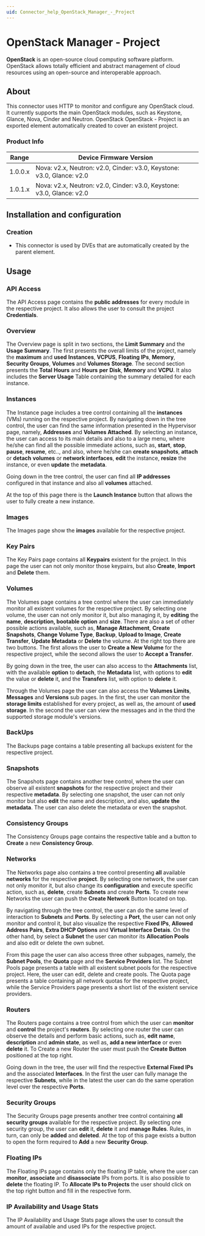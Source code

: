 ```yaml
---
uid: Connector_help_OpenStack_Manager_-_Project
---
```


# OpenStack Manager - Project

**OpenStack** is an open-source cloud computing software platform. OpenStack allows totally efficient and abstract management of cloud resources using an open-source and interoperable approach.

## About

This connector uses HTTP to monitor and configure any OpenStack cloud. It currently supports the main OpenStack modules, such as Keystone, Glance, Nova, Cinder and Neutron. OpenStack OpenStack - Project is an exported element automatically created to cover an existent project.

### Product Info

| **Range** | **Device Firmware Version**                                           |
|------------------|-----------------------------------------------------------------------|
| 1.0.0.x          | Nova: v2.x, Neutron: v2.0, Cinder: v3.0, Keystone: v3.0, Glance: v2.0 |
| 1.0.1.x          | Nova: v2.x, Neutron: v2.0, Cinder: v3.0, Keystone: v3.0, Glance: v2.0 |

## Installation and configuration

### Creation

- This connector is used by DVEs that are automatically created by the parent element.

## Usage

### API Access

The API Access page contains the **public addresses** for every module in the respective project. It also allows the user to consult the project **Credentials**.

### Overview

The Overview page is split in two sections, the **Limit Summary** and the **Usage Summary**. The first presents the overall limits of the project, namely the **maximum** and **used** **Instances**, **VCPUS**, **Floating IPs**, **Memory**, **Security** **Groups**, **Volumes** and **Volumes** **Storage**. The second section presents the **Total** **Hours** and **Hours** **per** **Disk**, **Memory** and **VCPU**. It also includes the **Server Usage** Table containing the summary detailed for each instance.

### Instances

The Instance page includes a tree control containing all the **instances** (VMs) running on the respective project. By navigating down in the tree control, the user can find the same information presented in the Hypervisor page, namely, **Addresses** and **Volumes Attached**. By selecting an instance, the user can access to its main details and also to a large menu, where he/she can find all the possible immediate actions, such as, **start**, **stop**, **pause**, **resume**, etc.., and also, where he/she can **create snapshots**, **attach** or **detach** **volumes** or **network interfaces**, **edit** the instance, **resize** the instance, or even **update** the **metadata**.

Going down in the tree control, the user can find all **IP addresses** configured in that instance and also all **volumes** attached.

At the top of this page there is the **Launch Instance** button that allows the user to fully create a new instance.

### Images

The Images page show the **images** available for the respective project.

### Key Pairs

The Key Pairs page contains all **Keypairs** existent for the project. In this page the user can not only monitor those keypairs, but also **Create**, **Import** and **Delete** them.

### Volumes

The Volumes page contains a tree control where the user can immediately monitor all existent volumes for the respective project. By selecting one volume, the user can not only monitor it, but also managing it, by **editing** the **name**, **description, bootable option** and **size**. There are also a set of other possible actions available, such as, **Manage Attachment**, **Create Snapshots**, **Change Volume Type**, **Backup**, **Upload to Image**, **Create Transfer**, **Update Metadata** or **Delete** the volume. At the right top there are two buttons. The first allows the user to **Create a New Volume** for the respective project, while the second allows the user to **Accept a Transfer**.

By going down in the tree, the user can also access to the **Attachments** list, with the available **option** to **detach**, the **Metadata** list, with options to **edit** the value or **delete** it, and the **Transfers** list, with option to **delete** it.

Through the Volumes page the user can also access the **Volumes Limits**, **Messages** and **Versions** sub pages. In the first, the user can monitor the **storage limits** established for every project, as well as, the amount of **used storage**. In the second the user can view the messages and in the third the supported storage module's versions.

### BackUps

The Backups page contains a table presenting all backups existent for the respective project.

### Snapshots

The Snapshots page contains another tree control, where the user can observe all existent **snapshots** for the respective project and their respective **metadata**. By selecting one snapshot, the user can not only monitor but also **edit** the name and description, and also, **update the metadata**. The user can also delete the metadata or even the snapshot.

### Consistency Groups

The Consistency Groups page contains the respective table and a button to **Create** a new **Consistency Group**.

### Networks

The Networks page also contains a tree control presenting **all** available **networks** for the respective **project**. By selecting one network, the user can not only monitor it, but also change its **configuration** and execute specific action, such as, **delete**, create **Subnets** and create **Ports**. To create new Networks the user can push the **Create Network** Button located on top.

By navigating through the tree control, the user can do the same level of interaction to **Subnets** and **Ports**. By selecting a **Port**, the user can not only monitor and control it, but also visualize the respective **Fixed IPs**, **Allowed Address Pairs**, **Extra DHCP Options** and **Virtual Interface Detais**. On the other hand, by select a **Subnet** the user can monitor its **Allocation Pools** and also edit or delete the own subnet.

From this page the user can also access three other subpages, namely, the **Subnet Pools**, the **Quota** page and the **Service Providers** list. The Subnet Pools page presents a table with all existent subnet pools for the respective project. Here, the user can edit, delete and create pools. The Quota page presents a table containing all network quotas for the respective project, while the Service Providers page presents a short list of the existent service providers.

### Routers

The Routers page contains a tree control from which the user can **monitor** and **control** the project's **routers**. By selecting one router the user can observe the details and perform basic actions, such as, **edit** **name**, **description** and **admin state**, as well as, **add a new interface** or even **delete** it. To Create a new Router the user must push the **Create Button** positioned at the top right.

Going down in the tree, the user will find the respective **External Fixed IPs** and the associated **Interfaces**. In the first the user can fully manage the respective **Subnets**, while in the latest the user can do the same operation level over the respective **Ports**.

### Security Groups

The Security Groups page presents another tree control containing **all security groups** available for the respective project. By selecting one security group, the user can **edit** it, **delete** it and **manage** **Rules**. Rules, in turn, can only be **added** and **deleted**. At the top of this page exists a button to open the form required to **Add** a new **Security Group**.

### Floating IPs

The Floating IPs page contains only the floating IP table, where the user can **monitor**, **associate** and **disassociate** IPs from ports. It is also possible to **delete** the floating IP. To **Allocate IPs to Projects** the user should click on the top right button and fill in the respective form.

### IP Availability and Usage Stats

The IP Availability and Usage Stats page allows the user to consult the amount of available and used IPs for the respective project.
